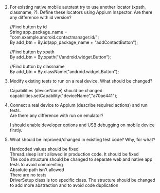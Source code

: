 2.	For existing native mobile autotest try to use another locator (xpath, classname, ?). 
    Define these locators using Appium Inspector. Are there any difference with id version?<br />

    //Find button by id<br />
    String app_package_name = "com.example.android.contactmanager:id/";<br />
    By add_btn = By.id(app_package_name + "addContactButton");<br />

    //Find button by xpath<br />
    By add_btn = By.xpath("//android.widget.Button");<br />

    //Find button by classname<br />
    By add_btn = By.className("android.widget.Button");<br />
   
3.	Modify existing tests to run on a real device. What should be changed?<br /> 

    Capabilities (deviceName) should be changed:<br />
    capabilities.setCapability("deviceName","a70ae441");<br />
  
4.	Connect a real device to Appium (describe required actions) and run tests.<br /> 
    Are there any difference with run on emulator?<br />
    
    I should enable developer options and USB debugging on mobile device firstly.<br />
   
5.	What should be improved/changed in existing test code? Why, for what?<br />
    
    Hardcoded values should be fixed<br />
    Thread.sleep isn't allowed in production code. It should be fixed<br />
    The code structure should be changed to separate web and native app tests to avoid commenting<br />
    Absolute path isn't allowed<br />
    There are no tests<br />
    DriverSetup class is too specific class. The structure should be changed to add more abstraction and to avoid code duplication<br />
    
    
    
    